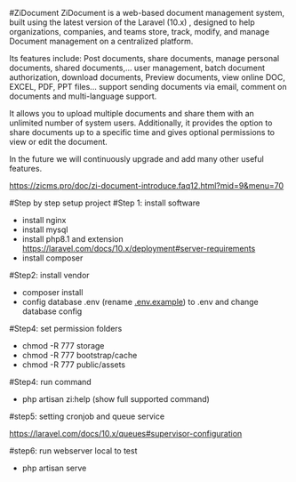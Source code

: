 #ZiDocument
ZiDocument is a web-based document management system, built using the latest version of the Laravel (10.x) , designed to help organizations, companies, and teams store, track, modify, and manage Document management on a centralized platform.

Its features include: Post documents, share documents, manage personal documents, shared documents,... user management, batch document authorization, download documents, Preview documents, view online DOC, EXCEL, PDF, PPT files... support sending documents via email, comment on documents and multi-language support.

It allows you to upload multiple documents and share them with an unlimited number of system users. Additionally, it provides the option to share documents up to a specific time and gives optional permissions to view or edit the document.

In the future we will continuously upgrade and add many other useful features.

https://zicms.pro/doc/zi-document-introduce.faq12.html?mid=9&menu=70


#Step by step setup project
#Step 1: install software
- install nginx
- install mysql
- install php8.1 and extension https://laravel.com/docs/10.x/deployment#server-requirements
- install composer

#Step2: install vendor
- composer install
- config database .env (rename [.env.example](.env.example)) to .env and change database config

#Step4: set permission folders

- chmod -R 777 storage
- chmod -R 777 bootstrap/cache
- chmod -R 777 public/assets

#Step4: run command
- php artisan zi:help (show full supported command)

#step5: setting cronjob and queue service

https://laravel.com/docs/10.x/queues#supervisor-configuration

#step6: run webserver local to test
- php artisan serve


